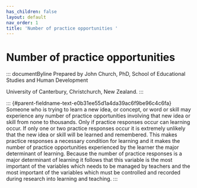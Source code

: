 ```yaml
---
has_children: false
layout: default
nav_order: 1
title: 'Number of practice opportunities '
---
```

# Number of practice opportunities 


::: documentByline
Prepared by John Church, PhD, School of Educational Studies and Human
Development

University of Canterbury, Christchurch, New Zealand.
:::

::: {#parent-fieldname-text-e0b31ee55d1a4da39ac6f9be96c4c6fa}
Someone who is trying to learn a new idea, or concept, or word or skill
may experience any number of practice opportunities involving that new
idea or skill from none to thousands. Only if practice responses occur
can learning occur. If only one or two practice responses occur it is
extremely unlikely that the new idea or skill will be learned and
remembered. This makes practice responses a necessary condition for
learning and it makes the number of practice opportunities experienced
by the learner the major determinant of learning. Because the number of
practice responses is a major determinant of learning it follows that
this variable is the most important of the variables which needs to be
managed by teachers and the most important of the variables which must
be controlled and recorded during research into learning and teaching.
:::
